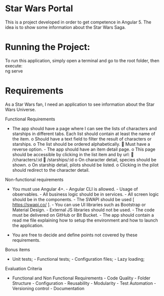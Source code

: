 # Star Wars Portal
This is a project developed in order to get competence in Angular 5. The idea is to show some information about the Star Wars Saga.

# Running the Project:
To run this application, simply open a terminal and go to the root folder, then execute:  
 ng serve  

# Requirements
 
As a Star Wars fan, I need an application to see information about the Star Wars Universe.  
 
Functional Requirements 
- The app should have a page where I can see the lists of characters and starships in different tabs. Each list should contain at least the name of the item. o Should have a text field to filter the result of characters or starships. o The list should be ordered alphabetically.  Must have a reverse option. - The app should have an item detail page. o This page should be accessible by clicking in the list item and by url:  /characters/:id  /starships/:id o On character detail, species should be shown. o On starship detail, pilots should be listed. o Clicking in the pilot should redirect to the character detail. 
 
Non-functional requirements 
- You must use Angular 4+. - Angular CLI is allowed. - Usage of observables. - All business logic should be in services. - All screen logic should be in the components.  - The SWAPI should be used [ https://swapi.co/ ]. - You can use UI libraries such as Bootstrap or Material Design. - External JS libraries should not be used. - The code must be delivered on GitHub or Bit Bucket. - The app should contain a read me file explaining how to setup the environment and how to launch the application. 
 
*  You are free to decide and define points not covered by these requirements. 
 
Bonus items 
- Unit tests; - Functional tests; - Configuration files; - Lazy loading; 
 

 
 
Evaluation Criteria 
- Functional and Non Functional Requirements - Code Quality - Folder Structure - Configuration - Reusability - Modularity - Test Automation - Versioning control - Documentation 

